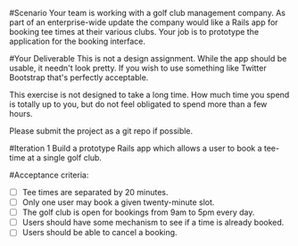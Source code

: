 #Scenario
Your team is working with a golf club management company. As part of an enterprise-wide update the company would like a Rails app for booking tee times at their various clubs. Your job is to prototype the application for the booking interface.

#Your Deliverable
This is not a design assignment. While the app should be usable, it needn't look pretty. If you wish to use something like Twitter Bootstrap that's perfectly acceptable.

This exercise is not designed to take a long time. How much time you spend is totally up to you, but do not feel obligated to spend more than a few hours.

Please submit the project as a git repo if possible.

#Iteration 1
Build a prototype Rails app which allows a user to book a tee-time at a single golf club.

#Acceptance criteria:
- [ ] Tee times are separated by 20 minutes.
- [ ] Only one user may book a given twenty-minute slot.
- [ ] The golf club is open for bookings from 9am to 5pm every day.
- [ ] Users should have some mechanism to see if a time is already booked.
- [ ] Users should be able to cancel a booking.
